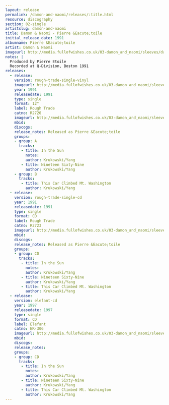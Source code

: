 ```yaml
---
layout: release
permalink: /damon-and-naomi/releases/:title.html
resource: discography
section: 02-single
artistslug: damon-and-naomi
title: Damon & Naomi - Pierre &Eacute;toile
initial_release_date: 1991
albumname: Pierre &Eacute;toile
artist: Damon & Naomi
imageurl: http://media.fullofwishes.co.uk/03-damon_and_naomi/sleeves/damon-and-naomi-pierre-etoile.jpg
notes: |
  Produced by Pierre Etoile
  Recorded at Q-Division, Boston 1991
releases:
  - release: 
    version: rough-trade-single-vinyl
    imageurl: http://media.fullofwishes.co.uk/03-damon_and_naomi/sleeves/damon-and-naomi-pierre-etoile.jpg
    year: 1991
    releasedate: 1991
    type: single
    format: 12"
    label: Rough Trade
    catno: R2720
    imageurl: http://media.fullofwishes.co.uk/03-damon_and_naomi/sleeves/damon-and-naomi-pierre-etoile.jpg
    mbid: 
    discogs: 
    release_notes: Released as Pierre &Eacute;toile
    groups:
    - group: A
      tracks:
       - title: In the Sun
         notes: 
         author: Krukowski/Yang
       - title: Nineteen Sixty-Nine
         author: Krukowski/Yang
    - group: B
      tracks:
       - title: This Car Climbed Mt. Washington
         author: Krukowski/Yang
  - release: 
    version: rough-trade-single-cd
    year: 1991
    releasedate: 1991
    type: single
    format: CD
    label: Rough Trade
    catno: R2723
    imageurl: http://media.fullofwishes.co.uk/03-damon_and_naomi/sleeves/damon-and-naomi-pierre-etoile.jpg
    mbid: 
    discogs: 
    release_notes: Released as Pierre &Eacute;toile
    groups:
    - group: CD
      tracks:
       - title: In the Sun
         notes: 
         author: Krukowski/Yang
       - title: Nineteen Sixty-Nine
         author: Krukowski/Yang
       - title: This Car Climbed Mt. Washington
         author: Krukowski/Yang
  - release: 
    version: elefant-cd
    year: 1997
    releasedate: 1997
    type: single
    format: CD
    label: Elefant
    catno: ER-306
    imageurl: http://media.fullofwishes.co.uk/03-damon_and_naomi/sleeves/damon-and-naomi-pierre-etoile-elefant.jpg
    mbid: 
    discogs: 
    release_notes:
    groups:
    - group: CD
      tracks:
       - title: In the Sun
         notes: 
         author: Krukowski/Yang
       - title: Nineteen Sixty-Nine
         author: Krukowski/Yang
       - title: This Car Climbed Mt. Washington
         author: Krukowski/Yang
---
```

